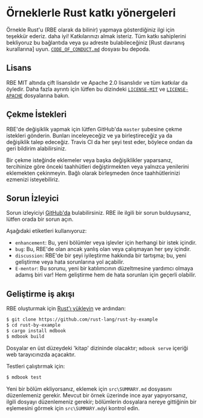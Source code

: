 # Örneklerle Rust katkı yönergeleri

Örnekle Rust'u (RBE olarak da bilinir) yapmaya gösterdiğiniz ilgi için teşekkür ederiz.
daha iyi! Katkılarınızı almak isteriz. Tüm katkı sahiplerini bekliyoruz
bu bağlantıda veya şu adreste bulabileceğiniz [Rust davranış kurallarına] uyun.
[`CODE_OF_CONDUCT.md`] dosyası bu depoda.

[Rust davranış kuralları]: https://www.rust-lang.org/policies/code-of-conduct
[`CODE_OF_CONDUCT.md`]: [https://github.com/rust-lang/rust-by-example/blob/master/CODE_OF_CONDUCT.md](https://github.com/rust-lang-tr/rust-by-example-tr/blob/master/CODE_OF_CONDUCT.md)

## Lisans

RBE MIT altında çift lisanslıdır ve Apache 2.0 lisanslıdır ve tüm katkılar da öyledir.
Daha fazla ayrıntı için lütfen bu dizindeki [`LICENSE-MIT`] ve [`LICENSE-APACHE`] dosyalarına bakın.

[`LICENSE-MIT`]: https://github.com/rust-lang-tr/rust-by-example-tr/blob/master/LICENSE-MIT
[`LICENSE-APACHE`]: https://github.com/rust-lang-tr/rust-by-example-tr/blob/master/LICENSE-APACHE

## Çekme İstekleri

RBE'de değişiklik yapmak için lütfen GitHub'da `master` şubesine çekme istekleri gönderin. Bunları inceleyeceğiz ve ya birleştireceğiz ya da değişiklik talep edeceğiz. Travis CI da her şeyi test eder, böylece ondan da geri bildirim alabilirsiniz.

Bir çekme isteğinde eklemeler veya başka değişiklikler yaparsanız, tercihinize göre önceki taahhütleri değiştirmekten veya yalnızca yenilerini eklemekten çekinmeyin. Bağlı olarak birleşmeden önce taahhütlerinizi ezmenizi isteyebiliriz.

## Sorun İzleyici

Sorun izleyiciyi [GitHub'da](https://github.com/rust-lang/rust-by-example/issues) bulabilirsiniz. RBE ile ilgili bir sorun bulduysanız, lütfen orada bir sorun açın.

Aşağıdaki etiketleri kullanıyoruz:

* `enhancement`: Bu, yeni bölümler veya işlevler için herhangi bir istek içindir.
* `bug`: Bu, RBE'de olan ancak yanlış olan veya çalışmayan her şey içindir.
* `discussion`: RBE'de bir şeyi iyileştirme hakkında bir tartışma; bu, yeni geliştirme veya hata sorunlarına yol açabilir.
* `E-mentor`: Bu sorunu, yeni bir katılımcının düzeltmesine yardımcı olmaya adamış biri var!
  Hem geliştirme hem de hata sorunları için geçerli olabilir.

## Geliştirme iş akışı

RBE oluşturmak için [Rust'ı yükleyin] ve ardından:

```bash
$ git clone https://github.com/rust-lang/rust-by-example
$ cd rust-by-example
$ cargo install mdbook
$ mdbook build
```

[Rust'ı yükleyin]: http://rust-lang.org/install.html

Dosyalar en üst düzeydeki 'kitap' dizininde olacaktır; `mdbook serve` içeriği web tarayıcınızda açacaktır.

Testleri çalıştırmak için:

```bash
$ mdbook test
```

Yeni bir bölüm ekliyorsanız, eklemek için `src\SUMMARY.md` dosyasını düzenlemeniz gerekir. Mevcut bir örnek üzerinde ince ayar yapıyorsanız, ilgili dosyayı düzenlemeniz gerekir; bölümlerin dosyalara nereye gittiğinin bir eşlemesini görmek için `src\SUMMARY.md`yi kontrol edin.
